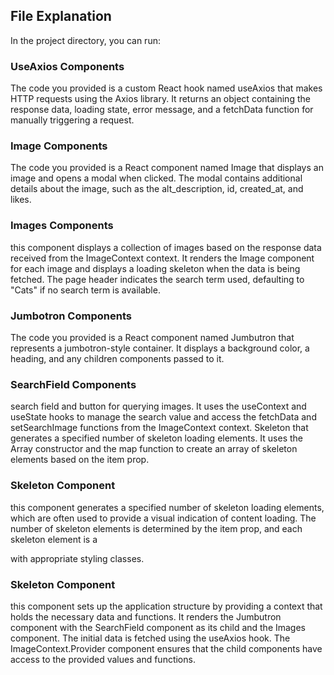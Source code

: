 

## File Explanation

In the project directory, you can run:

### UseAxios Components

The code you provided is a custom React hook named useAxios that makes HTTP requests using the Axios library. It returns an object containing the response data, loading state, error message, and a fetchData function for manually triggering a request.

### Image Components

The code you provided is a React component named Image that displays an image and opens a modal when clicked. The modal contains additional details about the image, such as the alt_description, id, created_at, and likes.

### Images Components

this component displays a collection of images based on the response data received from the ImageContext context. It renders the Image component for each image and displays a loading skeleton when the data is being fetched. The page header indicates the search term used, defaulting to "Cats" if no search term is available.

### Jumbotron Components

The code you provided is a React component named Jumbutron that represents a jumbotron-style container. It displays a background color, a heading, and any children components passed to it.

### SearchField Components

search field and button for querying images. It uses the useContext and useState hooks to manage the search value and access the fetchData and setSearchImage functions from the ImageContext context.
Skeleton that generates a specified number of skeleton loading elements. It uses the Array constructor and the map function to create an array of skeleton elements based on the item prop.

### Skeleton Component

this component generates a specified number of skeleton loading elements, which are often used to provide a visual indication of content loading. The number of skeleton elements is determined by the item prop, and each skeleton element is a <div> with appropriate styling classes.

### Skeleton Component

this component sets up the application structure by providing a context that holds the necessary data and functions. It renders the Jumbutron component with the SearchField component as its child and the Images component. The initial data is fetched using the useAxios hook. The ImageContext.Provider component ensures that the child components have access to the provided values and functions.
